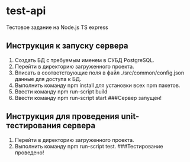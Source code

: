 # test-api
Тестовое задание на Node.js TS express

## Инструкция к запуску сервера
1. Создать БД c требуемым именем в СУБД PostgreSQL. 
2. Перейти в директорию загруженного проекта.
3. Вписать в соответствующие поля в файл ./src/common/config.json данные для доступа к БД.
4. Выполнить команду npm install для установки всех npm пакетов.
5. Ввести команду npm run-script build
6. Ввести команду npm run-script start
###Сервер запущен!
   
## Инструкция для проведения unit-тестирования сервера
1. Перейти в директорию загруженного проекта.
2. Выполнить команду npm run-script test.
###Тестирование проведено!